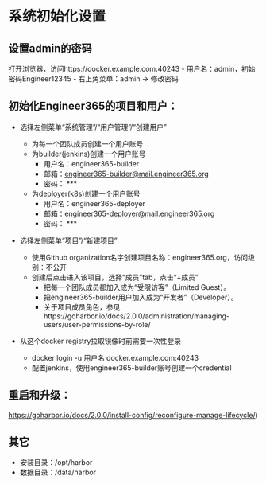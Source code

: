   
# 系统初始化设置
## 设置admin的密码
  
  打开浏览器，访问https://docker.example.com:40243
    - 用户名：admin，初始密码Engineer12345
    - 右上角菜单：admin -> 修改密码

## 初始化Engineer365的项目和用户：
  
  - 选择左侧菜单“系统管理”/“用户管理”/“创建用户”
    - 为每一个团队成员创建一个用户账号
    - 为builder(jenkins)创建一个用户账号
      - 用户名：engineer365-builder
      - 邮箱：engineer365-builder@mail.engineer365.org
      - 密码： ***
    - 为deployer(k8s)创建一个用户账号
      - 用户名：engineer365-deployer
      - 邮箱：engineer365-deployer@mail.engineer365.org
      - 密码： ***
  
  - 选择左侧菜单“项目”/“新建项目”
    - 使用Github organization名字创建项目名称：engineer365.org，访问级别：不公开
    - 创建后点击进入该项目，选择“成员”tab，点击“+成员”
      - 把每一个团队成员都加入成为“受限访客”（Limited Guest）。
      - 把engineer365-builder用户加入成为“开发者”（Developer）。
      - 关于项目成员角色，参见https://goharbor.io/docs/2.0.0/administration/managing-users/user-permissions-by-role/

   - 从这个docker registry拉取镜像时前需要一次性登录
     - docker login -u 用户名 docker.example.com:40243
     - 配置jenkins，使用engineer365-builder账号创建一个credential

## 重启和升级：
   https://goharbor.io/docs/2.0.0/install-config/reconfigure-manage-lifecycle/)

## 其它
   - 安装目录：/opt/harbor
   - 数据目录：/data/harbor

   